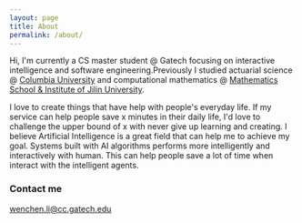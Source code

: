 ```yaml
---
layout: page
title: About
permalink: /about/
---
```


Hi, I'm currently a CS master student @ Gatech focusing on interactive intelligence and software engineering.Previously I studied actuarial science @ [Columbia University](www.columbia.edu) and computational mathematics @ [Mathematics School & Institute of Jilin University](http://math.jlu.edu.cn/).

I love to create things that have help with people's everyday life. If my service can help people save x minutes in their daily life, I'd love to challenge the upper bound of x with never give up learning and creating.
I believe Artificial Intelligence is a great field that can help me to achieve my goal. Systems built with AI algorithms performs more intelligently and interactively with human. This can help people save a lot of time when interact with the intelligent agents. 




### Contact me

[wenchen.li@cc.gatech.edu](wenchen.li@cc.gatech.edu)